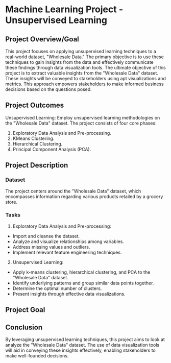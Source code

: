 # Machine Learning Project - Unsupervised Learning
## Project Overview/Goal
This project focuses on applying unsupervised learning techniques to a real-world dataset, "Wholesale Data." The primary objective is to use these techniques to gain insights from the data and effectively communicate these findings through data visualization tools.
The ultimate objective of this project is to extract valuable insights from the "Wholesale Data" dataset. These insights will be conveyed to stakeholders using apt visualizations and metrics. This approach empowers stakeholders to make informed business decisions based on the questions posed.

## Project Outcomes
Unsupervised Learning: Employ unsupervised learning methodologies on the "Wholesale Data" dataset. The project consists of four core phases:

1. Exploratory Data Analysis and Pre-processing.
2. KMeans Clustering.
3. Hierarchical Clustering.
4. Principal Component Analysis (PCA).

## Project Description

### Dataset
The project centers around the "Wholesale Data" dataset, which encompasses information regarding various products retailed by a grocery store.

### Tasks
1. Exploratory Data Analysis and Pre-processing:
- Import and cleanse the dataset.
- Analyze and visualize relationships among variables.
- Address missing values and outliers.
- Implement relevant feature engineering techniques.
2. Unsupervised Learning:
- Apply k-means clustering, hierarchical clustering, and PCA to the "Wholesale Data" dataset.
- Identify underlying patterns and group similar data points together.
- Determine the optimal number of clusters.
- Present insights through effective data visualizations.

## Project Goal

## Conclusion
By leveraging unsupervised learning techniques, this project aims to look at analyze the "Wholesale Data" dataset. The use of data visualization tools will aid in conveying these insights effectively, enabling stakeholders to make well-founded decisions.
